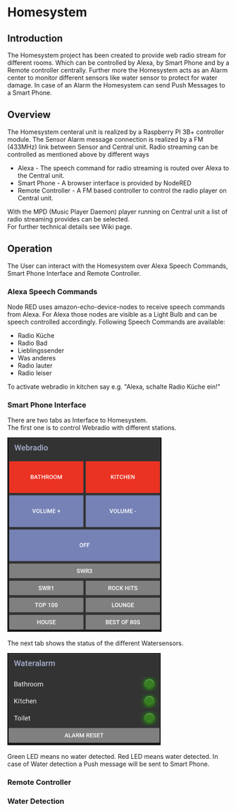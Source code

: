 # Homesystem

## Introduction
The Homesystem project has been created to provide web radio stream for different rooms. Which can be controlled by Alexa, by Smart Phone and by a Remote controller centrally.
Further more the Homesystem acts as an Alarm center to monitor different sensors like water sensor to protect for water damage. In case of an Alarm the Homesystem can send Push Messages to a Smart Phone.

## Overview
The Homesystem centeral unit is realized by a Raspberry PI 3B+ controller module. 
The Sensor Alarm message connection is realized by a FM (433MHz) link between Sensor and Central unit.
Radio streaming can be controlled as mentioned above by different ways
* Alexa - The speech command for radio streaming is routed over Alexa to the Central unit. 
* Smart Phone - A browser interface is provided by NodeRED
* Remote Controller - A FM based controller to control the radio player on Central unit.

With the MPD (Music Player Daemon) player running on Central unit a list of radio streaming provides can be selected.  
For further technical details see Wiki page.
## Operation
The User can interact with the Homesystem over Alexa Speech Commands, Smart Phone Interface and Remote Controller.
### Alexa Speech Commands
Node RED uses amazon-echo-device-nodes to receive speech commands from Alexa. For Alexa those nodes are visible as a Light Bulb and can be speech controlled accordingly.
Following Speech Commands are available:
* Radio Küche
* Radio Bad
* Lieblingssender
* Was anderes
* Radio lauter
* Radio leiser

To activate webradio in kitchen say e.g. "Alexa, schalte Radio Küche ein!"
### Smart Phone Interface
There are two tabs as Interface to Homesystem.  
The first one is to control Webradio with different stations.  
  
![Webradio](/Images/WebradioScreenShot.png)  
  
The next tab shows the status of the different Watersensors.  
  
![Wateralarm](/Images/WateralarmScreenShot.png)  
  
Green LED means no water detected. Red LED means water detected. In case of Water detection a Push message will be sent to Smart Phone.
### Remote Controller
### Water Detection
